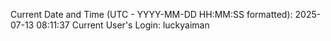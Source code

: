 Current Date and Time (UTC - YYYY-MM-DD HH:MM:SS formatted): 2025-07-13 08:11:37
Current User's Login: luckyaiman

